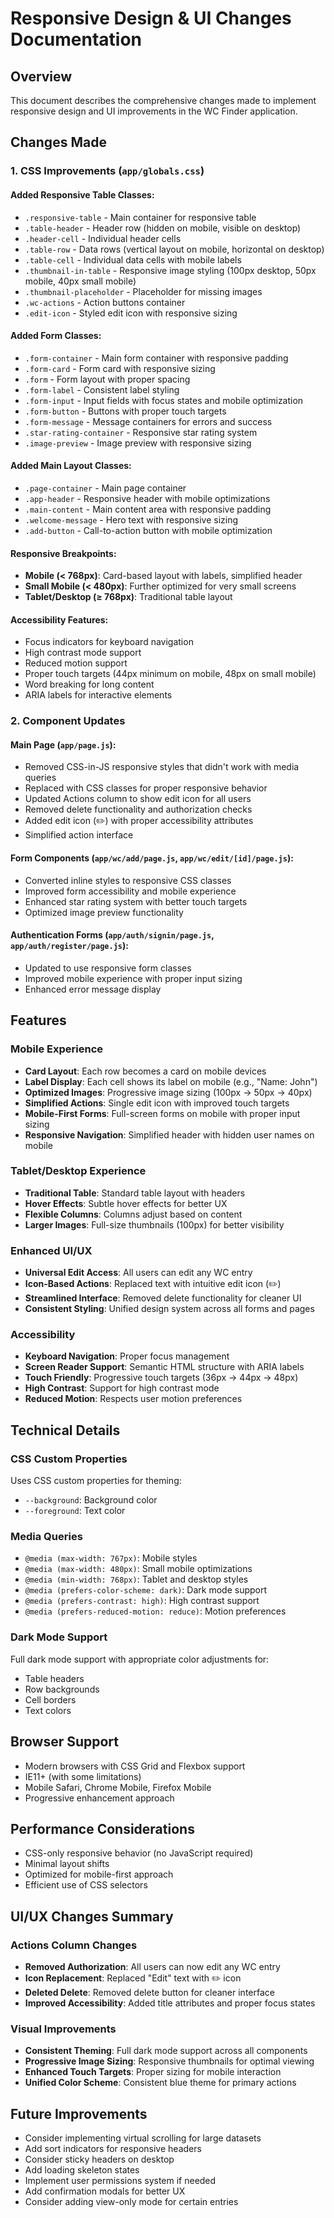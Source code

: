 # Responsive Design & UI Changes Documentation

## Overview
This document describes the comprehensive changes made to implement responsive design and UI improvements in the WC Finder application.

## Changes Made

### 1. CSS Improvements (`app/globals.css`)

#### Added Responsive Table Classes:
- `.responsive-table` - Main container for responsive table
- `.table-header` - Header row (hidden on mobile, visible on desktop)
- `.header-cell` - Individual header cells
- `.table-row` - Data rows (vertical layout on mobile, horizontal on desktop)
- `.table-cell` - Individual data cells with mobile labels
- `.thumbnail-in-table` - Responsive image styling (100px desktop, 50px mobile, 40px small mobile)
- `.thumbnail-placeholder` - Placeholder for missing images
- `.wc-actions` - Action buttons container
- `.edit-icon` - Styled edit icon with responsive sizing

#### Added Form Classes:
- `.form-container` - Main form container with responsive padding
- `.form-card` - Form card with responsive sizing
- `.form` - Form layout with proper spacing
- `.form-label` - Consistent label styling
- `.form-input` - Input fields with focus states and mobile optimization
- `.form-button` - Buttons with proper touch targets
- `.form-message` - Message containers for errors and success
- `.star-rating-container` - Responsive star rating system
- `.image-preview` - Image preview with responsive sizing

#### Added Main Layout Classes:
- `.page-container` - Main page container
- `.app-header` - Responsive header with mobile optimizations
- `.main-content` - Main content area with responsive padding
- `.welcome-message` - Hero text with responsive sizing
- `.add-button` - Call-to-action button with mobile optimization

#### Responsive Breakpoints:
- **Mobile (< 768px)**: Card-based layout with labels, simplified header
- **Small Mobile (< 480px)**: Further optimized for very small screens
- **Tablet/Desktop (≥ 768px)**: Traditional table layout

#### Accessibility Features:
- Focus indicators for keyboard navigation
- High contrast mode support
- Reduced motion support
- Proper touch targets (44px minimum on mobile, 48px on small mobile)
- Word breaking for long content
- ARIA labels for interactive elements

### 2. Component Updates

#### Main Page (`app/page.js`):
- Removed CSS-in-JS responsive styles that didn't work with media queries
- Replaced with CSS classes for proper responsive behavior
- Updated Actions column to show edit icon for all users
- Removed delete functionality and authorization checks
- Added edit icon (✏️) with proper accessibility attributes
- Simplified action interface

#### Form Components (`app/wc/add/page.js`, `app/wc/edit/[id]/page.js`):
- Converted inline styles to responsive CSS classes
- Improved form accessibility and mobile experience
- Enhanced star rating system with better touch targets
- Optimized image preview functionality

#### Authentication Forms (`app/auth/signin/page.js`, `app/auth/register/page.js`):
- Updated to use responsive form classes
- Improved mobile experience with proper input sizing
- Enhanced error message display

## Features

### Mobile Experience
- **Card Layout**: Each row becomes a card on mobile devices
- **Label Display**: Each cell shows its label on mobile (e.g., "Name: John")
- **Optimized Images**: Progressive image sizing (100px → 50px → 40px)
- **Simplified Actions**: Single edit icon with improved touch targets
- **Mobile-First Forms**: Full-screen forms on mobile with proper input sizing
- **Responsive Navigation**: Simplified header with hidden user names on mobile

### Tablet/Desktop Experience
- **Traditional Table**: Standard table layout with headers
- **Hover Effects**: Subtle hover effects for better UX
- **Flexible Columns**: Columns adjust based on content
- **Larger Images**: Full-size thumbnails (100px) for better visibility

### Enhanced UI/UX
- **Universal Edit Access**: All users can edit any WC entry
- **Icon-Based Actions**: Replaced text with intuitive edit icon (✏️)
- **Streamlined Interface**: Removed delete functionality for cleaner UI
- **Consistent Styling**: Unified design system across all forms and pages

### Accessibility
- **Keyboard Navigation**: Proper focus management
- **Screen Reader Support**: Semantic HTML structure with ARIA labels
- **Touch Friendly**: Progressive touch targets (36px → 44px → 48px)
- **High Contrast**: Support for high contrast mode
- **Reduced Motion**: Respects user motion preferences

## Technical Details

### CSS Custom Properties
Uses CSS custom properties for theming:
- `--background`: Background color
- `--foreground`: Text color

### Media Queries
- `@media (max-width: 767px)`: Mobile styles
- `@media (max-width: 480px)`: Small mobile optimizations
- `@media (min-width: 768px)`: Tablet and desktop styles
- `@media (prefers-color-scheme: dark)`: Dark mode support
- `@media (prefers-contrast: high)`: High contrast support
- `@media (prefers-reduced-motion: reduce)`: Motion preferences

### Dark Mode Support
Full dark mode support with appropriate color adjustments for:
- Table headers
- Row backgrounds
- Cell borders
- Text colors

## Browser Support
- Modern browsers with CSS Grid and Flexbox support
- IE11+ (with some limitations)
- Mobile Safari, Chrome Mobile, Firefox Mobile
- Progressive enhancement approach

## Performance Considerations
- CSS-only responsive behavior (no JavaScript required)
- Minimal layout shifts
- Optimized for mobile-first approach
- Efficient use of CSS selectors

## UI/UX Changes Summary

### Actions Column Changes
- **Removed Authorization**: All users can now edit any WC entry
- **Icon Replacement**: Replaced "Edit" text with ✏️ icon
- **Deleted Delete**: Removed delete button for cleaner interface
- **Improved Accessibility**: Added title attributes and proper focus states

### Visual Improvements
- **Consistent Theming**: Full dark mode support across all components
- **Progressive Image Sizing**: Responsive thumbnails for optimal viewing
- **Enhanced Touch Targets**: Proper sizing for mobile interaction
- **Unified Color Scheme**: Consistent blue theme for primary actions

## Future Improvements
- Consider implementing virtual scrolling for large datasets
- Add sort indicators for responsive headers
- Consider sticky headers on desktop
- Add loading skeleton states
- Implement user permissions system if needed
- Add confirmation modals for better UX
- Consider adding view-only mode for certain entries